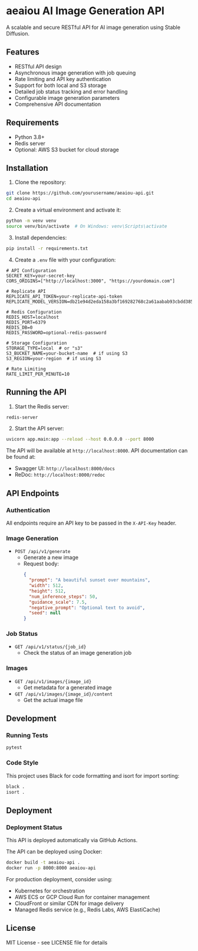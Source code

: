 # aeaiou AI Image Generation API

A scalable and secure RESTful API for AI image generation using Stable Diffusion.

## Features

- RESTful API design
- Asynchronous image generation with job queuing
- Rate limiting and API key authentication
- Support for both local and S3 storage
- Detailed job status tracking and error handling
- Configurable image generation parameters
- Comprehensive API documentation

## Requirements

- Python 3.8+
- Redis server
- Optional: AWS S3 bucket for cloud storage

## Installation

1. Clone the repository:
```bash
git clone https://github.com/yourusername/aeaiou-api.git
cd aeaiou-api
```

2. Create a virtual environment and activate it:
```bash
python -m venv venv
source venv/bin/activate  # On Windows: venv\Scripts\activate
```

3. Install dependencies:
```bash
pip install -r requirements.txt
```

4. Create a `.env` file with your configuration:
```env
# API Configuration
SECRET_KEY=your-secret-key
CORS_ORIGINS=["http://localhost:3000", "https://yourdomain.com"]

# Replicate API
REPLICATE_API_TOKEN=your-replicate-api-token
REPLICATE_MODEL_VERSION=db21e94d2eda158a3bf169282768c2a61aabab93cbdd385669865480734c35ad

# Redis Configuration
REDIS_HOST=localhost
REDIS_PORT=6379
REDIS_DB=0
REDIS_PASSWORD=optional-redis-password

# Storage Configuration
STORAGE_TYPE=local  # or "s3"
S3_BUCKET_NAME=your-bucket-name  # if using S3
S3_REGION=your-region  # if using S3

# Rate Limiting
RATE_LIMIT_PER_MINUTE=10
```

## Running the API

1. Start the Redis server:
```bash
redis-server
```

2. Start the API server:
```bash
uvicorn app.main:app --reload --host 0.0.0.0 --port 8000
```

The API will be available at `http://localhost:8000`. API documentation can be found at:
- Swagger UI: `http://localhost:8000/docs`
- ReDoc: `http://localhost:8000/redoc`

## API Endpoints

### Authentication

All endpoints require an API key to be passed in the `X-API-Key` header.

### Image Generation

- `POST /api/v1/generate`
  - Generate a new image
  - Request body:
    ```json
    {
      "prompt": "A beautiful sunset over mountains",
      "width": 512,
      "height": 512,
      "num_inference_steps": 50,
      "guidance_scale": 7.5,
      "negative_prompt": "Optional text to avoid",
      "seed": null
    }
    ```

### Job Status

- `GET /api/v1/status/{job_id}`
  - Check the status of an image generation job

### Images

- `GET /api/v1/images/{image_id}`
  - Get metadata for a generated image
- `GET /api/v1/images/{image_id}/content`
  - Get the actual image file

## Development

### Running Tests

```bash
pytest
```

### Code Style

This project uses Black for code formatting and isort for import sorting:

```bash
black .
isort .
```

## Deployment

### Deployment Status

This API is deployed automatically via GitHub Actions.

The API can be deployed using Docker:

```bash
docker build -t aeaiou-api .
docker run -p 8000:8000 aeaiou-api
```

For production deployment, consider using:
- Kubernetes for orchestration
- AWS ECS or GCP Cloud Run for container management
- CloudFront or similar CDN for image delivery
- Managed Redis service (e.g., Redis Labs, AWS ElastiCache)

## License

MIT License - see LICENSE file for details
